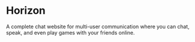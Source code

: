 ﻿# Horizon

A complete chat website for multi-user communication where you can chat, speak, and even play games with your friends online. 
